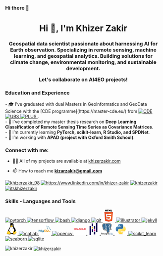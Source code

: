 ### Hi there 👋

<h1 align="center">Hi 👋, I'm Khizer Zakir</h1>
<h3 align="center">Geospatial data scientist passionate about harnessing AI for Earth observation. Specializing in remote sensing, machine learning, and geospatial analytics. Building solutions for climate change, environmental monitoring, and sustainable development. 
  
Let's collaborate on AI4EO projects!</h3>

<div>
  <h3 align="left">Education and Experience</h3>
  <p align="left">
    - 🎓 I've graduated with dual Masters in Geoinformatics and GeoData Science with the [CDE programme](https://master-cde.eu/) from
    <a href="[CDE programme](https://master-cde.eu/)" target="blank" rel="noreferrer">
      <img src="[https://via.placeholder.com/40x40.png?text=CDE](https://www.master-cde.eu/wp-content/uploads/2022/09/CMIDE-InLine-logoCMYK.png)" alt="CDE" width="40" height="40"/>
    </a>
    <a href="https://www.ubs.com/" target="blank" rel="noreferrer">
      <img src="https://www.vectorlogo.zone/logos/ubs/ubs-icon.svg" alt="UBS" width="40" height="40"/>
    </a>
    <a href="https://www.plus.edu/" target="blank" rel="noreferrer">
      <img src="https://via.placeholder.com/40x40.png?text=PLUS" alt="PLUS" width="40" height="40"/>
    </a>.
    <br/>
    - 🔭 I've completed my master thesis research on <strong>Deep Learning Classification of Remote Sensing Time Series as Covariance Matrices</strong>.
    <br/>
    - 🌱 I’m currently learning <strong>PyTorch, scikit-learn, R Studio, and SPDNet</strong>.
    <br/>
    - 👯 I’m working with <strong>APAD (project with Oxford Smith School)</strong>.
  </p>
</div>


<h3 align="left">Connect with me:</h3>
<p align="left">

- 👨‍💻 All of my projects are available at [khizerzakir.com](https://khizerzakir.github.io/)

- 📫 How to reach me **kizarzakir@gmail.com**

<a href="https://twitter.com/khizerzakir_98" target="blank"><img align="center" src="https://raw.githubusercontent.com/rahuldkjain/github-profile-readme-generator/master/src/images/icons/Social/twitter.svg" alt="khizerzakir_98" height="30" width="40" /></a>
<a href="https://linkedin.com/in/https://www.linkedin.com/in/khizer-zakir" target="blank"><img align="center" src="https://raw.githubusercontent.com/rahuldkjain/github-profile-readme-generator/master/src/images/icons/Social/linked-in-alt.svg" alt="https://www.linkedin.com/in/khizer-zakir" height="30" width="40" /></a>
<a href="https://kaggle.com/khizerzakir" target="blank"><img align="center" src="https://raw.githubusercontent.com/rahuldkjain/github-profile-readme-generator/master/src/images/icons/Social/kaggle.svg" alt="khizerzakir" height="30" width="40" /></a>
<a href="https://instagram.com/itskhizerzakir" target="blank"><img align="center" src="https://raw.githubusercontent.com/rahuldkjain/github-profile-readme-generator/master/src/images/icons/Social/instagram.svg" alt="itskhizerzakir" height="30" width="40" /></a>
</p>

<div>
  <h3 align="left">Skills - Languages and Tools</h3>
  <p align="left">
    <a href="https://pytorch.org/" target="blank" rel="noreferrer">
      <img src="https://www.vectorlogo.zone/logos/pytorch/pytorch-icon.svg" alt="pytorch" width="40" height="40"/>
    </a>
    <a href="https://www.tensorflow.org" target="blank" rel="noreferrer">
      <img src="https://www.vectorlogo.zone/logos/tensorflow/tensorflow-icon.svg" alt="tensorflow" width="40" height="40"/>
    </a>
    <a href="https://www.gnu.org/software/bash/" target="blank" rel="noreferrer">
      <img src="https://www.vectorlogo.zone/logos/gnu_bash/gnu_bash-icon.svg" alt="bash" width="40" height="40"/>
    </a>
    <a href="https://www.djangoproject.com/" target="blank" rel="noreferrer">
      <img src="https://cdn.worldvectorlogo.com/logos/django.svg" alt="django" width="40" height="40"/>
    </a>
    <a href="https://git-scm.com/" target="blank" rel="noreferrer">
      <img src="https://www.vectorlogo.zone/logos/git-scm/git-scm-icon.svg" alt="git" width="40" height="40"/>
    </a>
    <a href="https://www.w3.org/html/" target="blank" rel="noreferrer">
      <img src="https://raw.githubusercontent.com/devicons/devicon/master/icons/html5/html5-original-wordmark.svg" alt="html5" width="40" height="40"/>
    </a>
    <a href="https://www.adobe.com/in/products/illustrator.html" target="blank" rel="noreferrer">
      <img src="https://www.vectorlogo.zone/logos/adobe_illustrator/adobe_illustrator-icon.svg" alt="illustrator" width="40" height="40"/>
    </a>
    <a href="https://jekyllrb.com/" target="blank" rel="noreferrer">
      <img src="https://www.vectorlogo.zone/logos/jekyllrb/jekyllrb-icon.svg" alt="jekyll" width="40" height="40"/>
    </a>
    <a href="https://www.linux.org/" target="blank" rel="noreferrer">
      <img src="https://raw.githubusercontent.com/devicons/devicon/master/icons/linux/linux-original.svg" alt="linux" width="40" height="40"/>
    </a>
    <a href="https://www.mathworks.com/" target="blank" rel="noreferrer">
      <img src="https://upload.wikimedia.org/wikipedia/commons/2/21/Matlab_Logo.png" alt="matlab" width="40" height="40"/>
    </a>
    <a href="https://www.mysql.com/" target="blank" rel="noreferrer">
      <img src="https://raw.githubusercontent.com/devicons/devicon/master/icons/mysql/mysql-original-wordmark.svg" alt="mysql" width="40" height="40"/>
    </a>
    <a href="https://opencv.org/" target="blank" rel="noreferrer">
      <img src="https://www.vectorlogo.zone/logos/opencv/opencv-icon.svg" alt="opencv" width="40" height="40"/>
    </a>
    <a href="https://www.oracle.com/" target="blank" rel="noreferrer">
      <img src="https://raw.githubusercontent.com/devicons/devicon/master/icons/oracle/oracle-original.svg" alt="oracle" width="40" height="40"/>
    </a>
    <a href="https://pandas.pydata.org/" target="blank" rel="noreferrer">
      <img src="https://raw.githubusercontent.com/devicons/devicon/2ae2a900d2f041da66e950e4d48052658d850630/icons/pandas/pandas-original.svg" alt="pandas" width="40" height="40"/>
    </a>
    <a href="https://www.postgresql.org" target="blank" rel="noreferrer">
      <img src="https://raw.githubusercontent.com/devicons/devicon/master/icons/postgresql/postgresql-original-wordmark.svg" alt="postgresql" width="40" height="40"/>
    </a>
    <a href="https://www.python.org" target="blank" rel="noreferrer">
      <img src="https://raw.githubusercontent.com/devicons/devicon/master/icons/python/python-original.svg" alt="python" width="40" height="40"/>
    </a>
    <a href="https://scikit-learn.org/" target="blank" rel="noreferrer">
      <img src="https://upload.wikimedia.org/wikipedia/commons/0/05/Scikit_learn_logo_small.svg" alt="scikit_learn" width="40" height="40"/>
    </a>
    <a href="https://seaborn.pydata.org/" target="blank" rel="noreferrer">
      <img src="https://seaborn.pydata.org/_images/logo-mark-lightbg.svg" alt="seaborn" width="40" height="40"/>
    </a>
    <a href="https://www.sqlite.org/" target="blank" rel="noreferrer">
      <img src="https://www.vectorlogo.zone/logos/sqlite/sqlite-icon.svg" alt="sqlite" width="40" height="40"/>
    </a>
  </p>
</div>


<p><img align="left" src="https://github-readme-stats.vercel.app/api/top-langs?username=khizerzakir&show_icons=true&locale=en&layout=compact" alt="khizerzakir" /></p>

<p>&nbsp;<img align="center" src="https://github-readme-stats.vercel.app/api?username=khizerzakir&show_icons=true&locale=en" alt="khizerzakir" /></p>

